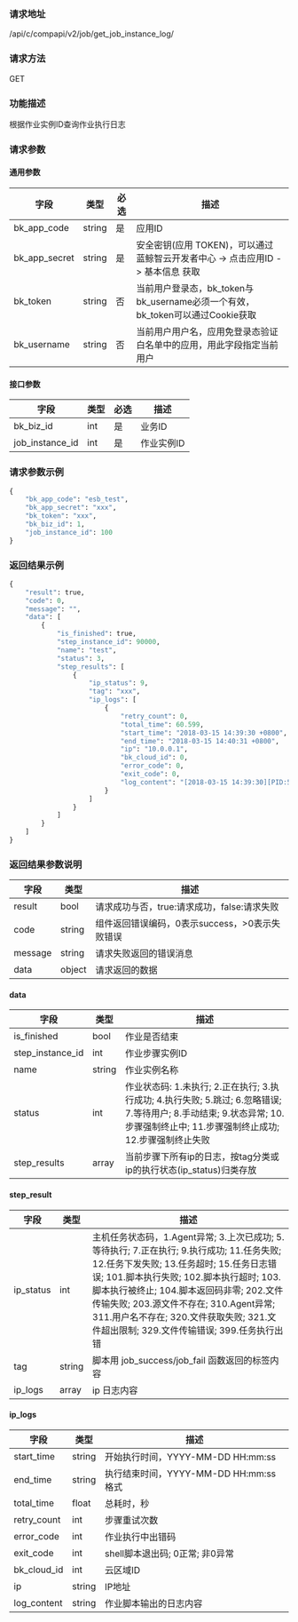 
### 请求地址

/api/c/compapi/v2/job/get_job_instance_log/



### 请求方法

GET


### 功能描述

根据作业实例ID查询作业执行日志

### 请求参数


#### 通用参数

| 字段 | 类型 | 必选 |  描述 |
|-----------|------------|--------|------------|
| bk_app_code  |  string    | 是 | 应用ID     |
| bk_app_secret|  string    | 是 | 安全密钥(应用 TOKEN)，可以通过 蓝鲸智云开发者中心 -&gt; 点击应用ID -&gt; 基本信息 获取 |
| bk_token     |  string    | 否 | 当前用户登录态，bk_token与bk_username必须一个有效，bk_token可以通过Cookie获取 |
| bk_username  |  string    | 否 | 当前用户用户名，应用免登录态验证白名单中的应用，用此字段指定当前用户 |

#### 接口参数

| 字段      |  类型      | 必选   |  描述      |
|-----------|------------|--------|------------|
| bk_biz_id       |  int    | 是     | 业务ID |
| job_instance_id |  int    | 是     | 作业实例ID |

### 请求参数示例

```python
{
    "bk_app_code": "esb_test",
    "bk_app_secret": "xxx",
    "bk_token": "xxx",
    "bk_biz_id": 1,
    "job_instance_id": 100
}
```

### 返回结果示例

```python
{
    "result": true,
    "code": 0,
    "message": "",
    "data": [
        {
            "is_finished": true,
            "step_instance_id": 90000,
            "name": "test",
            "status": 3,
            "step_results": [
                {
                    "ip_status": 9,
                    "tag": "xxx",
                    "ip_logs": [
                        {
                            "retry_count": 0,
                            "total_time": 60.599,
                            "start_time": "2018-03-15 14:39:30 +0800",
                            "end_time": "2018-03-15 14:40:31 +0800",
                            "ip": "10.0.0.1",
                            "bk_cloud_id": 0,
                            "error_code": 0,
                            "exit_code": 0,
                            "log_content": "[2018-03-15 14:39:30][PID:56875] job_start\n"
                        }
                    ]
                }
            ]
        }
    ]
}
```
### 返回结果参数说明

| 字段      | 类型      | 描述      |
|-----------|-----------|-----------|
| result    | bool      | 请求成功与否，true:请求成功，false:请求失败 |
| code      | string    | 组件返回错误编码，0表示success，>0表示失败错误 |
| message   | string    | 请求失败返回的错误消息 |
| data      | object    | 请求返回的数据 |

#### data

| 字段      | 类型      | 描述      |
|-----------|-----------|-----------|
| is_finished      | bool      | 作业是否结束 |
| step_instance_id | int       | 作业步骤实例ID |
| name             | string    | 作业实例名称 |
| status           | int       | 作业状态码: 1.未执行; 2.正在执行; 3.执行成功; 4.执行失败; 5.跳过; 6.忽略错误; 7.等待用户; 8.手动结束; 9.状态异常; 10.步骤强制终止中; 11.步骤强制终止成功; 12.步骤强制终止失败 |
| step_results     | array     | 当前步骤下所有ip的日志，按tag分类或ip的执行状态(ip_status)归类存放 |

#### step_result

| 字段      | 类型      | 描述      |
|-----------|-----------|-----------|
| ip_status      | int      | 主机任务状态码，1.Agent异常; 3.上次已成功; 5.等待执行; 7.正在执行; 9.执行成功; 11.任务失败; 12.任务下发失败; 13.任务超时; 15.任务日志错误; 101.脚本执行失败; 102.脚本执行超时; 103.脚本执行被终止; 104.脚本返回码非零; 202.文件传输失败; 203.源文件不存在; 310.Agent异常; 311.用户名不存在; 320.文件获取失败; 321.文件超出限制; 329.文件传输错误; 399.任务执行出错 |
| tag            | string   | 脚本用 job_success/job_fail 函数返回的标签内容 |
| ip_logs        | array    | ip 日志内容 |

#### ip_logs

| 字段      | 类型      | 描述      |
|-----------|-----------|-----------|
| start_time    | string      | 开始执行时间，YYYY-MM-DD HH:mm:ss |
| end_time      | string      | 执行结束时间，YYYY-MM-DD HH:mm:ss格式 |
| total_time    | float       | 总耗时，秒 |
| retry_count   | int         | 步骤重试次数 |
| error_code    | int         | 作业执行中出错码 |
| exit_code     | int         | shell脚本退出码; 0正常; 非0异常 |
| bk_cloud_id   | int         | 云区域ID |
| ip            | string      | IP地址 |
| log_content   | string      | 作业脚本输出的日志内容 |
